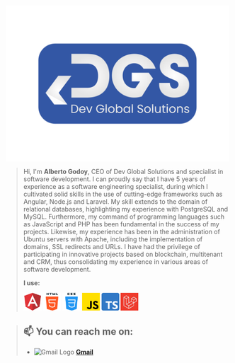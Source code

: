 <img width="750" src="./images/logo-dev.png" align="center" alt="Dev Global Solutions" />


>Hi, I'm **Alberto Godoy**, CEO of Dev Global Solutions and specialist in software development.
>I can proudly say that I have 5 years of experience as a software engineering specialist, during which I cultivated solid skills in the use of cutting-edge frameworks such as Angular, Node.js and Laravel. My skill extends to the domain of relational databases, highlighting my experience with PostgreSQL and MySQL. Furthermore, my command of programming languages ​​such as JavaScript and PHP has been fundamental in the success of my projects. Likewise, my experience has been in the administration of Ubuntu servers with Apache, including the implementation of domains, SSL redirects and URLs. I have had the privilege of participating in innovative projects based on blockchain, multitenant and CRM, thus consolidating my experience in various areas of software development.
>
>**I use:**
>
><code><img height="40" src="./images/icon-1-angular.png" alt="Angular" /></code>
<code><img height="40" src="./images/icon-2-html5-2.png" alt="Html" /></code>
<code><img height="40" src="./images/icon-3-css.png" alt="Css" /></code>
<code><img height="40" src="./images/icon-4-javascript.png" alt="JavaScript" /></code>
<code><img height="40" src="./images/icon-8-typescript-2.png" alt="TypeScript" /></code>
<code><img height="40" src="./images/laravel.jpeg" alt="Laravel" /></code>

>## 📫 You can reach me on:
>
>   - <img src="https://upload.wikimedia.org/wikipedia/commons/thumb/7/7e/Gmail_icon_%282020%29.svg/1024px-Gmail_icon_%282020%29.svg.png" alt="Gmail Logo" width="15"/> **[Gmail](https://mail.google.com/mail/u/0/?tab=rm&ogbl#inbox?compose=CllgCJTMXPWxHXqTpZxNtXwdpsnCKDhzCxBXdRzfNlzSmhQksTbwSJgLkNZLJKBptKpDkTvkvjV)**

